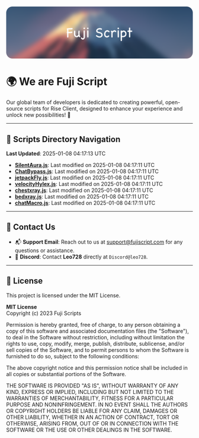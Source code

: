 ![Banner](.github/b.webp)

# 🌍 **We are Fuji Script**

Our global team of developers is dedicated to creating powerful, open-source scripts for Rise Client, designed to enhance your experience and unlock new possibilities! 🌟

---
<!-- SCRIPTS_NAVIGATION_START -->
## 📂 **Scripts Directory Navigation**

**Last Updated**: 2025-01-08 04:17:13 UTC

- **[SilentAura.js](scripts/SilentAura.js)**: Last modified on 2025-01-08 04:17:11 UTC
- **[ChatBypass.js](scripts/ChatBypass.js)**: Last modified on 2025-01-08 04:17:11 UTC
- **[jetpackFly.js](scripts/jetpackFly.js)**: Last modified on 2025-01-08 04:17:11 UTC
- **[velocityHylex.js](scripts/velocityHylex.js)**: Last modified on 2025-01-08 04:17:11 UTC
- **[chestxray.js](scripts/chestxray.js)**: Last modified on 2025-01-08 04:17:11 UTC
- **[bedxray.js](scripts/bedxray.js)**: Last modified on 2025-01-08 04:17:11 UTC
- **[chatMacro.js](scripts/chatMacro.js)**: Last modified on 2025-01-08 04:17:11 UTC

<!-- SCRIPTS_NAVIGATION_END -->

---

## 💬 **Contact Us**  
- 📬 **Support Email**: Reach out to us at [support@fujiscript.com](mailto:support@fujiscript.com) for any questions or assistance.  
- 💬 **Discord**: Contact **Leo728** directly at `Discord@leo728`.

---

## 📜 **License**

This project is licensed under the MIT License.  

**MIT License**  
Copyright (c) 2023 Fuji Scripts  

Permission is hereby granted, free of charge, to any person obtaining a copy of this software and associated documentation files (the "Software"), to deal in the Software without restriction, including without limitation the rights to use, copy, modify, merge, publish, distribute, sublicense, and/or sell copies of the Software, and to permit persons to whom the Software is furnished to do so, subject to the following conditions:  

The above copyright notice and this permission notice shall be included in all copies or substantial portions of the Software.  

THE SOFTWARE IS PROVIDED "AS IS", WITHOUT WARRANTY OF ANY KIND, EXPRESS OR IMPLIED, INCLUDING BUT NOT LIMITED TO THE WARRANTIES OF MERCHANTABILITY, FITNESS FOR A PARTICULAR PURPOSE AND NONINFRINGEMENT. IN NO EVENT SHALL THE AUTHORS OR COPYRIGHT HOLDERS BE LIABLE FOR ANY CLAIM, DAMAGES OR OTHER LIABILITY, WHETHER IN AN ACTION OF CONTRACT, TORT OR OTHERWISE, ARISING FROM, OUT OF OR IN CONNECTION WITH THE SOFTWARE OR THE USE OR OTHER DEALINGS IN THE SOFTWARE.  
